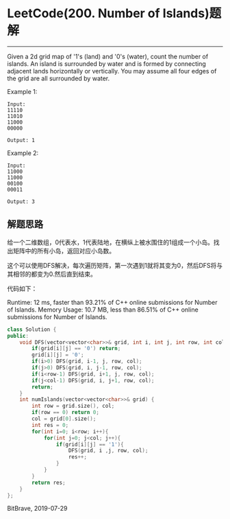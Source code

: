 # LeetCode(200. Number of Islands)题解
------
Given a 2d grid map of '1's (land) and '0's (water), count the number of islands. An island is surrounded by water and is formed by connecting adjacent lands horizontally or vertically. You may assume all four edges of the grid are all surrounded by water.

Example 1:

    Input:
    11110
    11010
    11000
    00000

    Output: 1
Example 2:

    Input:
    11000
    11000
    00100
    00011

    Output: 3

## 解题思路
给一个二维数组，0代表水，1代表陆地，在横纵上被水围住的1组成一个小岛。找出矩阵中的所有小岛，返回对应小岛数。

这个可以使用DFS解决，每次遍历矩阵，第一次遇到1就将其变为0，然后DFS将与其相邻的都变为0.然后直到结束。

代码如下：

Runtime: 12 ms, faster than 93.21% of C++ online submissions for Number of Islands.
Memory Usage: 10.7 MB, less than 86.51% of C++ online submissions for Number of Islands.

```c++
class Solution {
public:
    void DFS(vector<vector<char>>& grid, int i, int j, int row, int col){
        if(grid[i][j] == '0') return;
        grid[i][j] = '0';
        if(i>0) DFS(grid, i-1, j, row, col);
        if(j>0) DFS(grid, i, j-1, row, col);
        if(i<row-1) DFS(grid, i+1, j, row, col);
        if(j<col-1) DFS(grid, i, j+1, row, col);
        return;
    }
    int numIslands(vector<vector<char>>& grid) {
        int row = grid.size(), col;
        if(row == 0) return 0;
        col = grid[0].size();
        int res = 0;
        for(int i=0; i<row; i++){
            for(int j=0; j<col; j++){
                if(grid[i][j] == '1'){
                    DFS(grid, i ,j, row, col);
                    res++;
                }
            }
        }
        return res;
    }
};
```

BitBrave, 2019-07-29